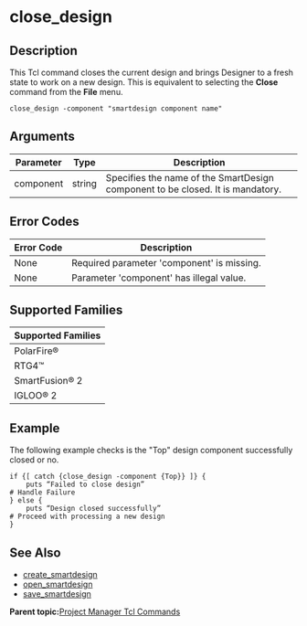 # close\_design

## Description

This Tcl command closes the current design and brings Designer to a fresh state to work on a new design. This is equivalent to selecting the **Close** command from the **File** menu.

```
close_design -component "smartdesign component name"
```

## Arguments

|Parameter|Type|Description|
|---------|----|-----------|
|component|string|Specifies the name of the SmartDesign component to be closed. It is mandatory.|

## Error Codes

|Error Code|Description|
|----------|-----------|
|None|Required parameter 'component' is missing.|
|None|Parameter 'component' has illegal value.|

## Supported Families

|Supported Families|
|------------------|
|PolarFire®|
|RTG4™|
|SmartFusion® 2|
|IGLOO® 2|

## Example

The following example checks is the "Top" design component successfully closed or no.

```
if {[ catch {close_design -component {Top}} ]} {
    puts “Failed to close design”
# Handle Failure
} else {
    puts “Design closed successfully”
# Proceed with processing a new design
}
```

## See Also

-   [create\_smartdesign](GUID-0FC7DCBA-74E2-48DF-A495-32CCED28172A.md)
-   [open\_smartdesign](GUID-2D2BF568-BA10-4635-8D58-43ECF09AA359.md)
-   [save\_smartdesign](GUID-B52EE20E-6E7D-4B2D-BA29-A0D4EF94862D.md)

**Parent topic:**[Project Manager Tcl Commands](GUID-CE445F8D-419D-434B-9288-A0005F280E89.md)

